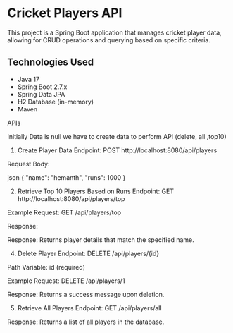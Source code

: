 # Cricket Players API

This project is a Spring Boot application that manages cricket player data, allowing for CRUD operations and querying based on specific criteria.

## Technologies Used

- Java 17
- Spring Boot 2.7.x
- Spring Data JPA
- H2 Database (in-memory)
- Maven


APIs

Initially Data is null
we have to create data to perform API (delete, all ,top10)

1. Create Player Data
Endpoint: POST  http://localhost:8080/api/players

Request Body:

json
{
"name": "hemanth",
"runs": 1000
}


2. Retrieve Top 10 Players Based on Runs
Endpoint: GET  http://localhost:8080/api/players/top



Example Request: GET /api/players/top

Response:

Response: Returns player details that match the specified name.

4. Delete Player
Endpoint: DELETE /api/players/{id}

Path Variable: id (required)

Example Request: DELETE /api/players/1

Response: Returns a success message upon deletion.

5. Retrieve All Players
Endpoint: GET /api/players/all

Response: Returns a list of all players in the database.
